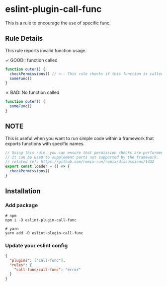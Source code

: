 # eslint-plugin-call-func

This is a rule to encourage the use of specific func.

## Rule Details

This rule reports invalid function usage.

✓ GOOD:: function called

```typescript
function outer() {
  checkPermissions() // <-- This rule checks if this function is called.
  someFunc()
}
```

✗ BAD: No function called

```typescript
function outer() {
  someFunc()
}
```

## NOTE

This is useful when you want to run simple code within a framework that exports functions with specific names.

```typescript
// Using this rule, you can ensure that permission checks are performed within the loader.
// It can be used to supplement parts not supported by the framework.
// related ref: https://github.com/remix-run/remix/discussions/1432
export const loader = () => {
  checkPermissions()
}
```

## Installation

### Add package

```shell
# npm
npm i -D eslint-plugin-call-func

# yarn
yarn add -D eslint-plugin-call-func
```

### Update your eslint config

```json
{
  "plugins": ["call-func"],
  "rules": {
    "call-func/call-func": "error"
  }
}
```

